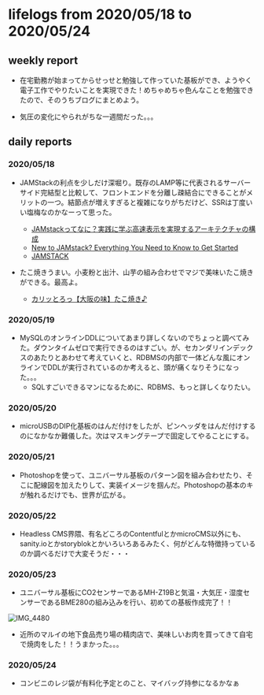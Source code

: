 # lifelogs from 2020/05/18 to 2020/05/24

## weekly report

* 在宅勤務が始まってからせっせと勉強して作っていた基板ができ、ようやく電子工作でやりたいことを実現できた！めちゃめちゃ色んなことを勉強できたので、そのうちブログにまとめよう。

* 気圧の変化にやられがちな一週間だった。。。

## daily reports

### 2020/05/18

* JAMStackの利点を少しだけ深堀り。既存のLAMP等に代表されるサーバーサイド完結型と比較して、フロントエンドを分離し疎結合にできることがメリットの一つ。結節点が増えすぎると複雑になりがちだけど、SSRは丁度いい塩梅なのかなーって思った。
  * [JAMstackってなに？実践に学ぶ高速表示を実現するアーキテクチャの構成](https://employment.en-japan.com/engineerhub/entry/2019/12/10/103000)
  * [New to JAMstack? Everything You Need to Know to Get Started](https://snipcart.com/blog/jamstack)
  * [JAMSTACK](https://jamstack.org/)

* たこ焼きうまい。小麦粉と出汁、山芋の組み合わせでマジで美味いたこ焼きができる。最高よ。
  * [カリッとろっ【大阪の味】たこ焼き♪](https://cookpad.com/recipe/534843)

### 2020/05/19

* MySQLのオンラインDDLについてあまり詳しくないのでちょっと調べてみた。ダウンタイムゼロで実行できるのはすごい。が、セカンダリインデックスのあたりとあわせて考えていくと、RDBMSの内部で一体どんな風にオンラインでDDLが実行されているのか考えると、頭が痛くなりそうになった。。。
  * SQLすごいできるマンになるために、RDBMS、もっと詳しくなりたい。

### 2020/05/20

* microUSBのDIP化基板のはんだ付けをしたが、ピンヘッダをはんだ付けするのになかなか難儀した。次はマスキングテープで固定してやることにする。

### 2020/05/21

* Photoshopを使って、ユニバーサル基板のパターン図を組み合わせたり、そこに配線図を加えたりして、実装イメージを掴んだ。Photoshopの基本のキが触れるだけでも、世界が広がる。

### 2020/05/22

* Headless CMS界隈、有名どころのContentfulとかmicroCMS以外にも、sanity.ioとかstoryblokとかいろいろあるみたく、何がどんな特徴持っているのか調べるだけで大変そうだ・・・

### 2020/05/23

* ユニバーサル基板にCO2センサーであるMH-Z19Bと気温・大気圧・湿度センサーであるBME280の組み込みを行い、初めての基板作成完了！！

![IMG_4480](https://user-images.githubusercontent.com/10176164/82756446-583b3b00-9e15-11ea-84c3-eb387c35858a.jpg)

* 近所のマルイの地下食品売り場の精肉店で、美味しいお肉を買ってきて自宅で焼肉をした！！うまかった。。。

### 2020/05/24

* コンビニのレジ袋が有料化予定とのこと、マイバッグ持参になるかなぁ
